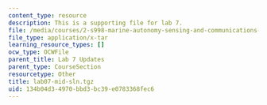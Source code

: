 ```yaml
---
content_type: resource
description: This is a supporting file for lab 7.
file: /media/courses/2-s998-marine-autonomy-sensing-and-communications-spring-2012/134b04d34970bbd3bc39e0783368fec6_lab07-mid-sln.tgz
file_type: application/x-tar
learning_resource_types: []
ocw_type: OCWFile
parent_title: Lab 7 Updates
parent_type: CourseSection
resourcetype: Other
title: lab07-mid-sln.tgz
uid: 134b04d3-4970-bbd3-bc39-e0783368fec6
---
```

